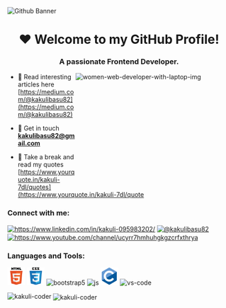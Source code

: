 ![Github Banner](https://user-images.githubusercontent.com/79051368/129063367-9c3cbc85-3dfa-429b-8585-21497463ddb7.png)

<h1 align="center">❤️ Welcome to my GitHub Profile!</h1>
<h3 align="center">A passionate Frontend Developer.</h3>
<img src="https://user-images.githubusercontent.com/79051368/128897328-4992dbf0-fdd6-4a27-8feb-de17367c9ade.png" height="250px" width="350px" align="right" alt="women-web-developer-with-laptop-img">

- 📝 Read interesting articles here [https://medium.com/@kakulibasu82](https://medium.com/@kakulibasu82)

- 📧 Get in touch **kakulibasu82@gmail.com**

- 📗 Take a break and read my quotes [https://www.yourquote.in/kakuli-7dl/quotes](https://www.yourquote.in/kakuli-7dl/quote

<h3 align="left">Connect with me:</h3>
<p align="left">
<a href="https://linkedin.com/in/https://www.linkedin.com/in/kakuli-095983202/" target="blank"><img align="center" src="https://raw.githubusercontent.com/rahuldkjain/github-profile-readme-generator/master/src/images/icons/Social/linked-in-alt.svg" alt="https://www.linkedin.com/in/kakuli-095983202/" height="30" width="40" /></a>
<a href="https://medium.com/@kakulibasu82" target="blank"><img align="center" src="https://raw.githubusercontent.com/rahuldkjain/github-profile-readme-generator/master/src/images/icons/Social/medium.svg" alt="@kakulibasu82" height="30" width="40" /></a>
<a href="https://www.youtube.com/c/https://www.youtube.com/channel/ucyrr7hmhuhgkgzcrfxthrya" target="blank"><img align="center" src="https://raw.githubusercontent.com/rahuldkjain/github-profile-readme-generator/master/src/images/icons/Social/youtube.svg" alt="https://www.youtube.com/channel/ucyrr7hmhuhgkgzcrfxthrya" height="30" width="40" /></a>
</p>

<h3 align="left">Languages and Tools:</h3>
<p align="left">
  <img src="https://raw.githubusercontent.com/devicons/devicon/master/icons/html5/html5-original-wordmark.svg" alt="html5" width="40" height="40"/>
  <img src="https://raw.githubusercontent.com/devicons/devicon/master/icons/css3/css3-original-wordmark.svg" alt="css3" width="40" height="40"/> 
  <img src="https://cdn.jsdelivr.net/gh/devicons/devicon/icons/bootstrap/bootstrap-original.svg" alt="bootstrap5" width="40" height="40"/> 
  <img src="https://cdn.jsdelivr.net/gh/devicons/devicon/icons/javascript/javascript-original.svg" alt="js" width="40" height="40"/>
  <img src="https://raw.githubusercontent.com/devicons/devicon/master/icons/c/c-original.svg" alt="c" width="40" height="40"/> 
  <img src="https://cdn.jsdelivr.net/gh/devicons/devicon/icons/visualstudio/visualstudio-plain.svg" alt="vs-code" width="40" height="40"/>
</p>

<p><img align="left" src="https://github-readme-stats.vercel.app/api/top-langs?username=kakuli-coder&show_icons=true&locale=en&layout=compact" alt="kakuli-coder" /></p>

<p>&nbsp;<img align="center" src="https://github-readme-stats.vercel.app/api?username=kakuli-coder&show_icons=true&locale=en" alt="kakuli-coder" /></p>
